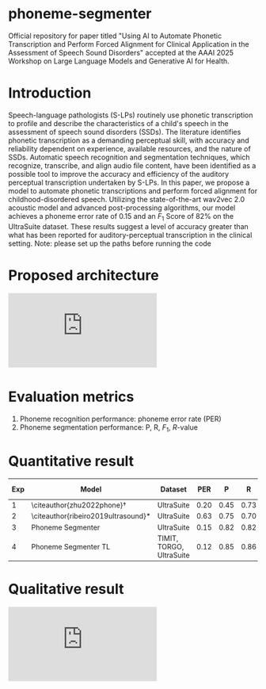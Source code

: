 # phoneme-segmenter
Official repository for paper titled "Using AI to Automate Phonetic Transcription and Perform Forced Alignment for Clinical Application in the Assessment of Speech Sound Disorders" accepted at the AAAI 2025 Workshop on Large Language Models and Generative AI for Health.

# Introduction
Speech-language pathologists (S-LPs) routinely use phonetic transcription to profile and describe the characteristics of a child's speech in the assessment of speech sound disorders (SSDs). The literature identifies phonetic transcription as a demanding perceptual skill, with accuracy and reliability dependent on experience, available resources, and the nature of SSDs. Automatic speech recognition and segmentation techniques, which recognize, transcribe, and align audio file content, have been identified as a possible tool to improve the accuracy and efficiency of the auditory perceptual transcription undertaken by S-LPs. In this paper, we propose a model to automate phonetic transcriptions and perform forced alignment for childhood-disordered speech. Utilizing the state-of-the-art wav2vec 2.0 acoustic model and advanced post-processing algorithms, our model achieves a phoneme error rate of 0.15 and an $F_1$ Score of 82\% on the UltraSuite dataset. These results suggest a level of accuracy greater than what has been reported for auditory-perceptual transcription in the clinical setting.
Note: please set up the paths before running the code

# Proposed architecture
![Phoneme segmenter architecture](https://github.com/YingLi001/phoneme-segmenter/blob/main/figures/fig_phoneme_segmenter_architecture.pdf)

# Evaluation metrics
1. Phoneme recognition performance: phoneme error rate (PER)
2. Phoneme segmentation performance: P, R, $F_1$, $R$-value
 

# Quantitative result
| Exp | Model                                    | Dataset                          | PER  | P    | R    | $F_1$ | $R$-value |
|-----|------------------------------------------|----------------------------------|------|------|------|-------|-----------|
| 1   | \citeauthor{zhu2022phone}$\dagger$       | UltraSuite                       | 0.20 | 0.45 | 0.73 | 0.55  | 0.35      |
| 2   | \citeauthor{ribeiro2019ultrasound}$\ast$ | UltraSuite                       | 0.63 | 0.75 | 0.70 | 0.73  | 0.76      |
| 3   | Phoneme Segmenter                        | UltraSuite                       | 0.15 | 0.82 | 0.82 | 0.82  | 0.85      |
| 4   | Phoneme Segmenter TL                     | TIMIT, TORGO, UltraSuite         | 0.12 | 0.85 | 0.86 | 0.86  | 0.88      |

# Qualitative result
![Qualitative Results](https://github.com/YingLi001/phoneme-segmenter/blob/main/figures/fig_01M_BL1_003A_ORANGE_no_TL_TL_comparison.pdf)
